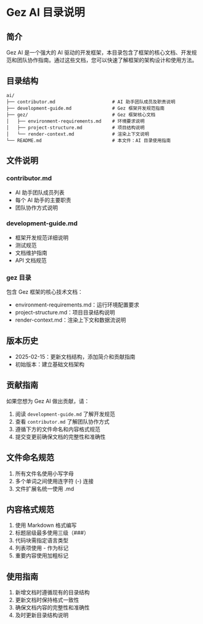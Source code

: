 # Gez AI 目录说明

## 简介
Gez AI 是一个强大的 AI 驱动的开发框架，本目录包含了框架的核心文档、开发规范和团队协作指南。通过这些文档，您可以快速了解框架的架构设计和使用方法。

## 目录结构

```
ai/
├── contributor.md                     # AI 助手团队成员及职责说明
├── development-guide.md               # Gez 框架开发规范指南
├── gez/                               # Gez 框架核心文档
│   ├── environment-requirements.md    # 环境要求说明
│   ├── project-structure.md           # 项目结构说明
│   └── render-context.md              # 渲染上下文说明
└── README.md                          # 本文件：AI 目录使用指南
```

## 文件说明

### contributor.md
- AI 助手团队成员列表
- 每个 AI 助手的主要职责
- 团队协作方式说明

### development-guide.md
- 框架开发规范详细说明
- 测试规范
- 文档维护指南
- API 文档规范

### gez 目录
包含 Gez 框架的核心技术文档：
- environment-requirements.md：运行环境配置要求
- project-structure.md：项目目录结构说明
- render-context.md：渲染上下文和数据流说明

## 版本历史
- 2025-02-15：更新文档结构，添加简介和贡献指南
- 初始版本：建立基础文档架构

## 贡献指南
如果您想为 Gez AI 做出贡献，请：
1. 阅读 `development-guide.md` 了解开发规范
2. 查看 `contributor.md` 了解团队协作方式
3. 遵循下方的文件命名和内容格式规范
4. 提交变更前确保文档的完整性和准确性

## 文件命名规范
1. 所有文件名使用小写字母
2. 多个单词之间使用连字符 (-) 连接
3. 文件扩展名统一使用 .md

## 内容格式规范
1. 使用 Markdown 格式编写
2. 标题层级最多使用三级（###）
3. 代码块需指定语言类型
4. 列表项使用 - 作为标记
5. 重要内容使用加粗标记

## 使用指南
1. 新增文档时遵循现有的目录结构
2. 更新文档时保持格式一致性
3. 确保文档内容的完整性和准确性
4. 及时更新目录结构说明
